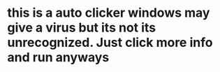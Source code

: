 # this is a auto clicker windows may give a virus but its not its unrecognized. Just click more info and run anyways
